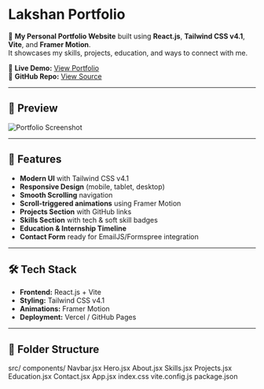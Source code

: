 # Lakshan Portfolio

🚀 **My Personal Portfolio Website** built using **React.js**, **Tailwind CSS v4.1**, **Vite**, and **Framer Motion**.  
It showcases my skills, projects, education, and ways to connect with me.

🔗 **Live Demo:** [View Portfolio](https://lakshan-portfolio.vercel.app)  
📂 **GitHub Repo:** [View Source](https://github.com/Lakshan-16/lakshan-portfolio)

---

## 📸 Preview
![Portfolio Screenshot](./preview.png) <!-- Replace with actual screenshot -->

---

## 📜 Features
- **Modern UI** with Tailwind CSS v4.1
- **Responsive Design** (mobile, tablet, desktop)
- **Smooth Scrolling** navigation
- **Scroll-triggered animations** using Framer Motion
- **Projects Section** with GitHub links
- **Skills Section** with tech & soft skill badges
- **Education & Internship Timeline**
- **Contact Form** ready for EmailJS/Formspree integration

---

## 🛠 Tech Stack
- **Frontend:** React.js + Vite
- **Styling:** Tailwind CSS v4.1
- **Animations:** Framer Motion
- **Deployment:** Vercel / GitHub Pages

---

## 📂 Folder Structure
src/
components/
Navbar.jsx
Hero.jsx
About.jsx
Skills.jsx
Projects.jsx
Education.jsx
Contact.jsx
App.jsx
index.css
vite.config.js
package.json
